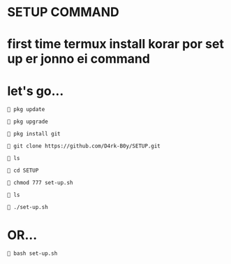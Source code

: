 # SETUP COMMAND

# first time termux install korar por set up er jonno ei command

# let's go...


`💉 pkg update`

`💉 pkg upgrade`

`💉 pkg install git`

`💉 git clone https://github.com/D4rk-B0y/SETUP.git`

`💉 ls`

`💉 cd SETUP`

`💉 chmod 777 set-up.sh`

`💉 ls`

`💉 ./set-up.sh`

# OR...

`💉 bash set-up.sh`
